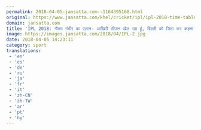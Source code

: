 ```yaml
---
permalink: 2018-04-05-jansatta.com--1164395168.html
original: https://www.jansatta.com/khel/cricket/ipl/ipl-2018-time-table-schedule-team-list-players-ipl-2018-delhi-daredevils-captain-gautam-gambhir-said-the-ipl-11-will-be-my-last-season/622576/
domain: jansatta.com
title: 'IPL 2018: गौतम गंभीर का एलान- आखिरी सीजन खेल रहा हूं, दिल्ली को जिता कर कहना चाहूंगा अलविदा'
image: https://images.jansatta.com/2018/04/IPL-2.jpg
date: 2018-04-05 14:23:11
category: sport
translations: 
 - 'en'
 - 'es'
 - 'de'
 - 'ru'
 - 'ja'
 - 'fr'
 - 'it'
 - 'zh-CN'
 - 'zh-TW'
 - 'ar'
 - 'pt'
 - 'hy'
---
```


